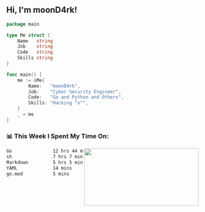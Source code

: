 <h2> Hi, I'm moonD4rk!</h2>

```go
package main

type Me struct {
	Name   string
	Job    string
	Code   string
	Skills string
}

func main() {
	me := &Me{
		Name:   "moonD4rk",
		Job:    "Cyber Security Engineer",
		Code:   "Go and Python and Others",
		Skills: "Hacking ^o^",
	}
	_ = me
}
```

<h3>📊 This Week I Spent My Time On:</h3>
<img align='right' src="https://github-readme-stats.vercel.app/api?username=moond4rk&show_icons=true&theme=radical", width="300" height="150">

<!--START_SECTION:waka-->

```txt
Go               12 hrs 44 mins  ████████████▓░░░░░░░░░░░░   50.07 %
sh               7 hrs 7 mins    ███████░░░░░░░░░░░░░░░░░░   27.95 %
Markdown         5 hrs 5 mins    █████░░░░░░░░░░░░░░░░░░░░   19.97 %
YAML             14 mins         ▒░░░░░░░░░░░░░░░░░░░░░░░░   00.93 %
go.mod           5 mins          ░░░░░░░░░░░░░░░░░░░░░░░░░   00.36 %
```

<!--END_SECTION:waka-->

